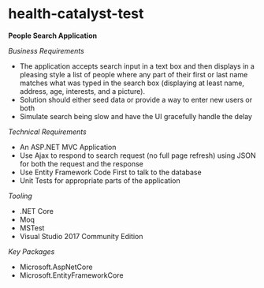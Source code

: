 # health-catalyst-test

**People Search Application**

*Business Requirements*
- The application accepts search input in a text box and then displays in a
    pleasing style a list of people where any part of their first or last name
	matches what was typed in the search box (displaying at least name, address,
	age, interests, and a picture). 
- Solution should either seed data or provide a way to enter new users or both
- Simulate search being slow and have the UI gracefully handle the delay

*Technical Requirements*
- An ASP.NET MVC Application 
- Use Ajax to respond to search request (no full page refresh) using JSON for
    both the request and the response
- Use Entity Framework Code First to talk to the database
- Unit Tests for appropriate parts of the application

*Tooling*
- .NET Core
- Moq
- MSTest
- Visual Studio 2017 Community Edition

*Key Packages*
- Microsoft.AspNetCore
- Microsoft.EntityFrameworkCore



